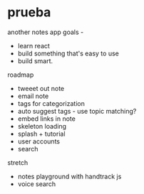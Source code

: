 # prueba

another notes app
goals -
- learn react
- build something that's easy to use
- build smart.

roadmap
- tweeet out note
- email note
- tags for categorization
- auto suggest tags - use topic matching?
- embed links in note
- skeleton loading
- splash + tutorial
- user accounts
- search

stretch
- notes playground with handtrack js
- voice search
